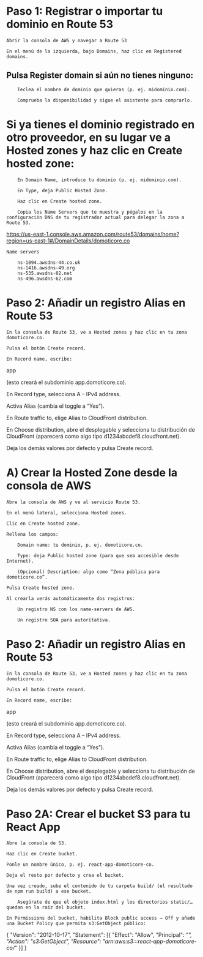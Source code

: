 # Paso 1: Registrar o importar tu dominio en Route 53

    Abrir la consola de AWS y navegar a Route 53

    En el menú de la izquierda, bajo Domains, haz clic en Registered domains.

## Pulsa Register domain si aún no tienes ninguno:

        Teclea el nombre de dominio que quieras (p. ej. midominio.com).

        Comprueba la disponibilidad y sigue el asistente para comprarlo.

# Si ya tienes el dominio registrado en otro proveedor, en su lugar ve a Hosted zones y haz clic en Create hosted zone:

        En Domain Name, introduce tu dominio (p. ej. midominio.com).

        En Type, deja Public Hosted Zone.

        Haz clic en Create hosted zone.

        Copia los Name Servers que te muestra y pégalos en la configuración DNS de tu registrador actual para delegar la zona a Route 53.


https://us-east-1.console.aws.amazon.com/route53/domains/home?region=us-east-1#/DomainDetails/domoticore.co
```
Name servers

    ns-1894.awsdns-44.co.uk
    ns-1416.awsdns-49.org
    ns-535.awsdns-02.net
    ns-496.awsdns-62.com
```


# Paso 2: Añadir un registro Alias en Route 53

    En la consola de Route 53, ve a Hosted zones y haz clic en tu zona domoticore.co.

    Pulsa el botón Create record.

    En Record name, escribe:

app

(esto creará el subdominio app.domoticore.co).

En Record type, selecciona A – IPv4 address.

Activa Alias (cambia el toggle a “Yes”).

En Route traffic to, elige Alias to CloudFront distribution.

En Choose distribution, abre el desplegable y selecciona tu distribución de CloudFront (aparecerá como algo tipo d1234abcdef8.cloudfront.net).

Deja los demás valores por defecto y pulsa Create record.



# A) Crear la Hosted Zone desde la consola de AWS

    Abre la consola de AWS y ve al servicio Route 53.

    En el menú lateral, selecciona Hosted zones.

    Clic en Create hosted zone.

    Rellena los campos:

        Domain name: tu dominio, p. ej. domoticore.co.

        Type: deja Public hosted zone (para que sea accesible desde Internet).

        (Opcional) Description: algo como “Zona pública para domoticore.co”.

    Pulsa Create hosted zone.

    Al crearla verás automáticamente dos registros:

        Un registro NS con los name-servers de AWS.

        Un registro SOA para autoritativa.


# Paso 2: Añadir un registro Alias en Route 53

    En la consola de Route 53, ve a Hosted zones y haz clic en tu zona domoticore.co.

    Pulsa el botón Create record.

    En Record name, escribe:

app

(esto creará el subdominio app.domoticore.co).

En Record type, selecciona A – IPv4 address.

Activa Alias (cambia el toggle a “Yes”).

En Route traffic to, elige Alias to CloudFront distribution.

En Choose distribution, abre el desplegable y selecciona tu distribución de CloudFront (aparecerá como algo tipo d1234abcdef8.cloudfront.net).

Deja los demás valores por defecto y pulsa Create record.




# Paso 2A: Crear el bucket S3 para tu React App

    Abre la consola de S3.

    Haz clic en Create bucket.

    Ponle un nombre único, p. ej. react-app-domoticore-co.

    Deja el resto por defecto y crea el bucket.

    Una vez creado, sube el contenido de tu carpeta build/ (el resultado de npm run build) a ese bucket.

        Asegúrate de que el objeto index.html y los directorios static/… quedan en la raíz del bucket.

    En Permissions del bucket, habilita Block public access → Off y añade una Bucket Policy que permita s3:GetObject público:

{
  "Version": "2012-10-17",
  "Statement": [{
    "Effect": "Allow",
    "Principal": "*",
    "Action": "s3:GetObject",
    "Resource": "arn:aws:s3:::react-app-domoticore-co/*"
  }]
}


